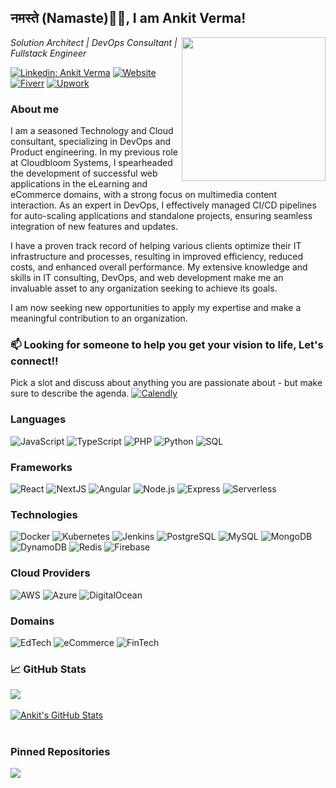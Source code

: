 <h2>
  नमस्ते (Namaste)🙏🏻, I am Ankit Verma!
</h2>
<img align='right' src="https://media.giphy.com/media/M9gbBd9nbDrOTu1Mqx/giphy.gif" width="230">
<p>
  <em>
    Solution Architect | DevOps Consultant | Fullstack Engineer 
  </em>
</p>

<!-- [![Twitter Follow](https://img.shields.io/twitter/follow/misteranmol?label=Follow)](https://twitter.com/intent/follow?screen_name=misteranmol) -->
[![Linkedin: Ankit Verma](https://img.shields.io/badge/-Ankit_Verma-blue?logo=Linkedin&logoColor=white)](https://www.linkedin.com/in/ankit-verma-nkt217/)
[![Website](https://img.shields.io/badge/Website-8A2BE2?logo=microsoftedge)]()
[![Fiverr](https://img.shields.io/badge/nkt217-19A463?&style=flat-square&logo=Fiverr&logoColor=fff)](https://www.fiverr.com/nkt217)
[![Upwork](https://img.shields.io/badge/nkt217-14A801?&style=flat-square&logo=Upwork&logoColor=fff)](https://www.upwork.com/freelancers/~01a5878a2d05cd8564)
<!-- ![GitHub followers](https://img.shields.io/github/followers/nkt217?label=Follow&style=social) -->
<!-- ![](https://visitor-badge.glitch.me/badge?page_id=nkt217) -->

### About me
I am a seasoned Technology and Cloud consultant, specializing in DevOps and Product engineering. In my previous role at Cloudbloom Systems, I spearheaded the development of successful web applications in the eLearning and eCommerce domains, with a strong focus on multimedia content interaction. As an expert in DevOps, I effectively managed CI/CD pipelines for auto-scaling applications and standalone projects, ensuring seamless integration of new features and updates.

I have a proven track record of helping various clients optimize their IT infrastructure and processes, resulting in improved efficiency, reduced costs, and enhanced overall performance. My extensive knowledge and skills in IT consulting, DevOps, and web development make me an invaluable asset to any organization seeking to achieve its goals.

I am now seeking new opportunities to apply my expertise and make a meaningful contribution to an organization.

### 📫 Looking for someone to help you get your vision to life, Let's connect!!

Pick a slot and discuss about anything you are passionate about - but make sure to describe the agenda. [![Calendly](https://img.shields.io/badge/-Calendly-000?&logo=Calendly&logoColor=2C32F1)](https://calendly.com/nkt-217/30min)

### Languages

![JavaScript](https://img.shields.io/badge/-Javacript-000?&logo=JavaScript)
![TypeScript](https://img.shields.io/badge/-TypeScript-000?&logo=TypeScript)
![PHP](https://img.shields.io/badge/-php-000?&logo=php&logoColor=00599C)
![Python](https://img.shields.io/badge/-Python-000?&logo=Python)
![SQL](https://img.shields.io/badge/-SQL-000?&logo=MySQL)

### Frameworks

![React](https://img.shields.io/badge/-React-000?&logo=React)
![NextJS](https://img.shields.io/badge/-NextJS-000?&logo=Next.JS)
![Angular](https://img.shields.io/badge/-Angular-000?&logo=angular&logoColor=ff0000)
![Node.js](https://img.shields.io/badge/-Node.js-000?&logo=node.js)
![Express](https://img.shields.io/badge/-Express-000?&logo=Express)
![Serverless](https://img.shields.io/badge/-Serverless-000?&logo=Serverless)

### Technologies
![Docker](https://img.shields.io/badge/-Docker-000?&logo=Docker)
![Kubernetes](https://img.shields.io/badge/-Kubernetes-000?&logo=Kubernetes)
![Jenkins](https://img.shields.io/badge/-Jenkins-000?&logo=Jenkins)
![PostgreSQL](https://img.shields.io/badge/-PostgreSQL-000?&logo=PostgreSQL)
![MySQL](https://img.shields.io/badge/-MySQL-000?&logo=MySQL)
![MongoDB](https://img.shields.io/badge/-MongoDB-000?&logo=MongoDB)
![DynamoDB](https://img.shields.io/badge/-DynamoDB-000?&logo=Amazon%20DynamoDB)
![Redis](https://img.shields.io/badge/-Redis-000?&logo=Redis)
![Firebase](https://img.shields.io/badge/-Firebase-000?&logo=Firebase)

### Cloud Providers

![AWS](https://img.shields.io/badge/-AWS-000?&logo=Amazon-AWS&logoColor=F90)
![Azure](https://img.shields.io/badge/-Azure-000?&logo=microsoftazure&logoColor=397FB8)
![DigitalOcean](https://img.shields.io/badge/-DigitalOcean-000?&logo=DigitalOcean&logoColor=2C32F1)

### Domains

![EdTech](https://img.shields.io/badge/-EdTech-000?&logo=EdTech&logoColor=F90)
![eCommerce](https://img.shields.io/badge/-eCommerce-000?&logo=eCommerce&logoColor=397FB8)
![FinTech](https://img.shields.io/badge/-FinTech-000?&logo=FinTech&logoColor=2C32F1)

### &#x1f4c8; GitHub Stats

<a href="https://github.com/nkt217">
  <img align="center" src="https://github-readme-stats.vercel.app/api/top-langs/?username=nkt217&title_color=ffffff&text_color=c9cacc&icon_color=2bbc8a&bg_color=1d1f21&langs_count=5&layout=compact" />
</a>
<br>
<br>
<a href="https://github.com/nkt217">
  <img align="center" src="https://github-readme-stats.vercel.app/api?username=nkt217&show_icons=true&line_height=27&count_private=true&title_color=ffffff&text_color=c9cacc&icon_color=2bbc8a&bg_color=1d1f21" alt="Ankit's GitHub Stats" />
</a>
<br>
<br>

### Pinned Repositories
<a href="https://github.com/nkt217/linux-developer-terminal">
  <img align="center" src="https://github-readme-stats.vercel.app/api/pin/?username=nkt217&repo=linux-developer-terminal&title_color=ffffff&text_color=c9cacc&icon_color=2bbc8a&bg_color=1d1f21" />
</a>
<br>
<br>

